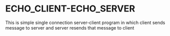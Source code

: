 # ECHO_CLIENT-ECHO_SERVER
This is simple single connection server-client program in which client sends message to server and server resends that message to client
